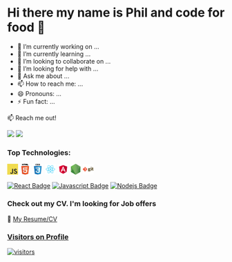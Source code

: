 # Hi there my name is Phil and code for food 👋
- 🔭 I’m currently working on ...
- 🌱 I’m currently learning ...
- 👯 I’m looking to collaborate on ...
- 🤔 I’m looking for help with ...
- 💬 Ask me about ...
- 📫 How to reach me: ...
- 😄 Pronouns: ...
- ⚡ Fun fact: ...

:mailbox: Reach me out!

[<img src="https://img.shields.io/badge/-Phil-EA4335?style=for-the-badge&labelColor=black&logo=Gmail&logoColor=EA4335">]()
[<img src="https://img.shields.io/badge/-Phil-0A66C2?style=for-the-badge&labelColor=black&logo=LinkedIn&logoColor=0A66C2">]()
### ****Top Technologies:****
[<img src="https://raw.githubusercontent.com/github/explore/80688e429a7d4ef2fca1e82350fe8e3517d3494d/topics/javascript/javascript.png" width="5%" height="5%">]()
[<img src="https://raw.githubusercontent.com/github/explore/80688e429a7d4ef2fca1e82350fe8e3517d3494d/topics/html/html.png" width="5%" height="5%">]()
[<img src="https://raw.githubusercontent.com/github/explore/80688e429a7d4ef2fca1e82350fe8e3517d3494d/topics/css/css.png" width="5%" height="5%">]()
[<img src="https://raw.githubusercontent.com/github/explore/80688e429a7d4ef2fca1e82350fe8e3517d3494d/topics/react/react.png" width="5%" height="5%">]()
[<img src="https://raw.githubusercontent.com/github/explore/80688e429a7d4ef2fca1e82350fe8e3517d3494d/topics/angular/angular.png" width="5%" height="5%">]()
[<img src="https://raw.githubusercontent.com/github/explore/80688e429a7d4ef2fca1e82350fe8e3517d3494d/topics/nodejs/nodejs.png" width="5%" height="5%">]()
[<img src="https://raw.githubusercontent.com/github/explore/80688e429a7d4ef2fca1e82350fe8e3517d3494d/topics/git/git.png" width="5%" height="5%">]()

[<img src="https://camo.githubusercontent.com/8e4a668bb3e69b0ab12ff19e5038b089ea85543993268a965f6cebe6ca2b4d9a/68747470733a2f2f696d672e736869656c64732e696f2f62616467652f2d52656163742d3631444246423f7374796c653d666f722d7468652d6261646765266c6162656c436f6c6f723d626c61636b266c6f676f3d7265616374266c6f676f436f6c6f723d363144424642" alt="React Badge" data-canonical-src="https://img.shields.io/badge/-React-61DBFB?style=for-the-badge&amp;labelColor=black&amp;logo=react&amp;logoColor=61DBFB" style="max-width:100%;">]()
[<img src="https://camo.githubusercontent.com/82cd498d68f1929233bffb5d3bd2229cb0a97728b4983ee3a607c1941a9c9b7b/68747470733a2f2f696d672e736869656c64732e696f2f62616467652f2d4a6176617363726970742d4630444234463f7374796c653d666f722d7468652d6261646765266c6162656c436f6c6f723d626c61636b266c6f676f3d6a617661736372697074266c6f676f436f6c6f723d463044423446" alt="Javascript Badge" data-canonical-src="https://img.shields.io/badge/-Javascript-F0DB4F?style=for-the-badge&amp;labelColor=black&amp;logo=javascript&amp;logoColor=F0DB4F" style="max-width:100%;">]() 
[<img src="https://camo.githubusercontent.com/bdc2ad7847367dd9c66145d51470095066fcb1ac514b26e2a2785f7ae96a1f1f/68747470733a2f2f696d672e736869656c64732e696f2f62616467652f2d4e6f64656a732d3343383733413f7374796c653d666f722d7468652d6261646765266c6162656c436f6c6f723d626c61636b266c6f676f3d6e6f64652e6a73266c6f676f436f6c6f723d334338373341" alt="Nodejs Badge" data-canonical-src="https://img.shields.io/badge/-Nodejs-3C873A?style=for-the-badge&amp;labelColor=black&amp;logo=node.js&amp;logoColor=3C873A" style="max-width:100%;">]()

### Check out my CV. I'm looking for Job offers
<g-emoji class="g-emoji" alias="paperclip" fallback-src="https://github.githubassets.com/images/icons/emoji/unicode/1f4ce.png">📎</g-emoji> <a href="https://github.com/ipenywis/ipenywis/blob/master/resumes/resume%20v1.0.pdf">My Resume/CV


### Visitors on Profile
![visitors](https://visitor-badge.glitch.me/badge?page_id="phil-code-for-food"."phil-code-for-food")

